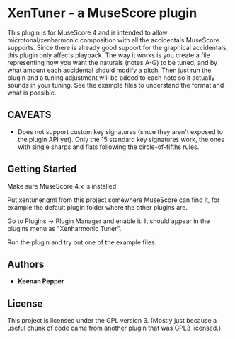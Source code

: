 # XenTuner - a MuseScore plugin

This plugin is for MuseScore 4 and is intended to allow 
microtonal/xenharmonic composition with all the accidentals MuseScore 
supports. Since there is already good support for the graphical 
accidentals, this plugin only affects playback. The way it works is you 
create a file representing how you want the naturals (notes A-G) to be 
tuned, and by what amount each accidental should modify a pitch. Then 
just run the plugin and a tuning adjustment will be added to each note 
so it actually sounds in your tuning. See the example files to 
understand the format and what is possible.

## CAVEATS

* Does not support custom key signatures (since they aren't exposed to 
the plugin API yet). Only the 15 standard key signatures work, the ones 
with single sharps and flats following the circle-of-fifths rules.

## Getting Started

Make sure MuseScore 4.x is installed.

Put xentuner.qml from this project somewhere MuseScore can find it, for 
example the default plugin folder where the other plugins are.

Go to Plugins -> Plugin Manager and enable it. It should appear in the 
plugins menu as "Xenharmonic Tuner".

Run the plugin and try out one of the example files.

## Authors

* **Keenan Pepper**

## License

This project is licensed under the GPL version 3. (Mostly just because a 
useful chunk of code came from another plugin that was GPL3 licensed.)
